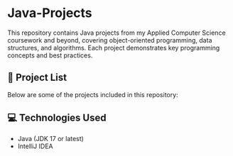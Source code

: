 # Java-Projects
This repository contains Java projects from my Applied Computer Science coursework and beyond, covering object-oriented programming, data structures, and algorithms. Each project demonstrates key programming concepts and best practices.

## 📁 Project List
Below are some of the projects included in this repository:



## 💻 Technologies Used
- Java (JDK 17 or latest)
- IntelliJ IDEA 

